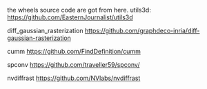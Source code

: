 the wheels source code are got from here.
utils3d:
https://github.com/EasternJournalist/utils3d

diff_gaussian_rasterization
https://github.com/graphdeco-inria/diff-gaussian-rasterization

cumm
https://github.com/FindDefinition/cumm

spconv
https://github.com/traveller59/spconv/

nvdiffrast
https://github.com/NVlabs/nvdiffrast
